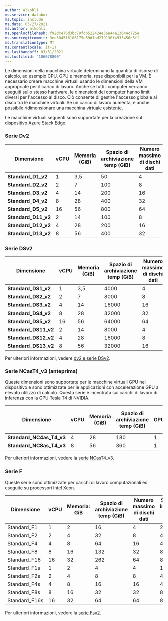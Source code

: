 ```yaml
---
author: alkohli
ms.service: databox
ms.topic: include
ms.date: 03/27/2021
ms.author: alkohli
ms.openlocfilehash: f92dc476d3bc79fdb522424e36e44a13644c725e
ms.sourcegitcommit: 3ee3045f6106175e59d1bd279130f4933456d5ff
ms.translationtype: MT
ms.contentlocale: it-IT
ms.lasthandoff: 03/31/2021
ms.locfileid: "106078800"
---
```

Le dimensioni della macchina virtuale determinano la quantità di risorse di calcolo, ad esempio CPU, GPU e memoria, rese disponibili per la VM. È necessario creare macchine virtuali usando le dimensioni della VM appropriate per il carico di lavoro. Anche se tutti i computer verranno eseguiti sullo stesso hardware, le dimensioni dei computer hanno limiti diversi per l'accesso al disco. Ciò consente di gestire l'accesso globale al disco tra le macchine virtuali. Se un carico di lavoro aumenta, è anche possibile ridimensionare una macchina virtuale esistente.

Le macchine virtuali seguenti sono supportate per la creazione sul dispositivo Azure Stack Edge.

### <a name="dv2-series"></a>Serie Dv2
|Dimensione     |vCPU     |Memoria (GiB) | Spazio di archiviazione temp (GiB)   | Numero massimo di dischi dati | Schede di interfaccia di rete max |
|-------------------|----|----|-----|----|------|
|**Standard_D1_v2** |1   |3,5 |50   | 4    |2 |
|**Standard_D2_v2** |2   |7   |100  | 8    |4 |
|**Standard_D3_v2** |4   |14  |200  | 16  |4 |
|**Standard_D4_v2** |8   |28  |400  | 32  |8 |
|**Standard_D5_v2** |16  |56  |800  | 64  |8 |
|**Standard_D11_v2** |2   |14  |100 | 8     |2 |
|**Standard_D12_v2** |4   |28  |200  | 16   |4 |
|**Standard_D13_v2** |8   |56  |400  | 32  |8 |

### <a name="dsv2-series"></a>Serie DSv2
|Dimensione     |vCPU     |Memoria (GiB) | Spazio di archiviazione temp (GiB)  | Numero massimo di dischi dati| 
|--------------------|----|----|----|-----|
|**Standard_DS1_v2** |1   |3,5 |4000  |4  | 
|**Standard_DS2_v2** |2   |7   |8000  |8  | 
|**Standard_DS3_v2** |4   |14  |16000 |16 | 
|**Standard_DS4_v2** |8   |28  |32000 |32 | 
|**Standard_DS5_v2** |16  |56  |64000 |64 |  
|**Standard_DS11_v2**|2   |14  |8000  |4  | 
|**Standard_DS12_v2**|4   |28  |16000 |8  | 
|**Standard_DS13_v2**|8   |56  |32000 |16 | 


Per ulteriori informazioni, vedere [dv2 e serie DSv2](../articles/virtual-machines/dv2-dsv2-series.md#dv2-series).

### <a name="ncast4_v3-series-preview"></a>Serie NCasT4_v3 (anteprima)

Queste dimensioni sono supportate per le macchine virtuali GPU nel dispositivo e sono ottimizzate per le applicazioni con accelerazione GPU a elevato utilizzo di calcolo. Questa serie è incentrata sui carichi di lavoro di inferenza con la GPU Tesla T4 di NVIDIA. 

|Dimensione     |vCPU     |Memoria (GiB) | Spazio di archiviazione temp (GiB)  | GPU | Memoria GPU (GiB) | Schede di interfaccia di rete max |
|---------------------|----|----|-----|-----|-------|--------------|
|**Standard_NC4as_T4_v3** |4   |28  |180   |1 |16   |4 |
|**Standard_NC8as_T4_v3** |8   |56  |360   |1 |16  |8 |

Per ulteriori informazioni, vedere la [serie NCasT4_v3](../articles/virtual-machines/nct4-v3-series.md).

### <a name="f-series"></a>Serie F

Queste serie sono ottimizzate per carichi di lavoro computazionali ed eseguite su processori Intel Xeon. 

| Dimensione | vCPU | Memoria: GiB | Spazio di archiviazione temp (GiB) |  Numero massimo di dischi dati | Schede di interfaccia di rete max |
|---|---|---|---|---|---|
| Standard_F1  | 1  | 2   |16      | 4  |  2 |
| Standard_F2 | 2  | 4 |32      | 8  |  4 |
| Standard_F4  | 4  | 8 |64   | 16 |  4 |
| Standard_F8 | 8 | 16  |132    | 32 |  8 |
| Standard_F16 | 16 | 32  |262   | 64 |  8 |
| Standard_F1s | 1 | 2  | 4  | 4 | 1 |
| Standard_F2s | 2 | 4 |8   | 8 | 4 |
| Standard_F4s | 4 | 8 |16 | 16 |  4 |
| Standard_F8s | 8 | 16 |32 | 32 |  8 |
| Standard_F16s | 16 | 32 |64 | 64 |  8 |

Per ulteriori informazioni, vedere la [serie Fsv2](../articles/virtual-machines/fsv2-series.md).

